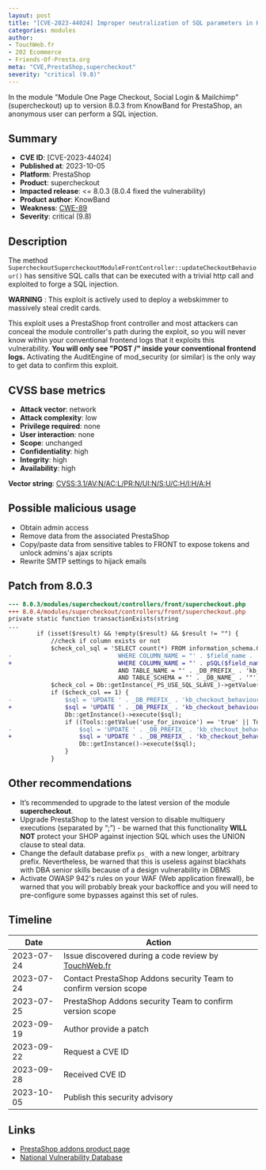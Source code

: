 ```yaml
---
layout: post
title: "[CVE-2023-44024] Improper neutralization of SQL parameters in KnowBand - One Page Checkout, Social Login & Mailchimp module for PrestaShop"
categories: modules
author:
- TouchWeb.fr
- 202 Ecommerce
- Friends-Of-Presta.org
meta: "CVE,PrestaShop,supercheckout"
severity: "critical (9.8)"
---
```


In the module "Module One Page Checkout, Social Login & Mailchimp" (supercheckout) up to version 8.0.3 from KnowBand for PrestaShop, an anonymous user can perform a SQL injection.


## Summary

* **CVE ID**: [CVE-2023-44024]
* **Published at**: 2023-10-05
* **Platform**: PrestaShop
* **Product**: supercheckout
* **Impacted release**: <= 8.0.3 (8.0.4 fixed the vulnerability)
* **Product author**: KnowBand
* **Weakness**: [CWE-89](https://cwe.mitre.org/data/definitions/89.html)
* **Severity**: critical (9.8)

## Description

The method `SupercheckoutSupercheckoutModuleFrontController::updateCheckoutBehaviour()` has sensitive SQL calls that can be executed with a trivial http call and exploited to forge a SQL injection.

**WARNING** : This exploit is actively used to deploy a webskimmer to massively steal credit cards.

This exploit uses a PrestaShop front controller and most attackers can conceal the module controller's path during the exploit, so you will never know within your conventional frontend logs that it exploits this vulnerability. **You will only see "POST /" inside your conventional frontend logs.** Activating the AuditEngine of mod_security (or similar) is the only way to get data to confirm this exploit.

## CVSS base metrics

* **Attack vector**: network
* **Attack complexity**: low
* **Privilege required**: none
* **User interaction**: none
* **Scope**: unchanged
* **Confidentiality**: high
* **Integrity**: high
* **Availability**: high

**Vector string**: [CVSS:3.1/AV:N/AC:L/PR:N/UI:N/S:U/C:H/I:H/A:H](https://nvd.nist.gov/vuln-metrics/cvss/v3-calculator?vector=AV:N/AC:L/PR:N/UI:N/S:U/C:H/I:H/A:H)

## Possible malicious usage

* Obtain admin access
* Remove data from the associated PrestaShop
* Copy/paste data from sensitive tables to FRONT to expose tokens and unlock admins's ajax scripts
* Rewrite SMTP settings to hijack emails

## Patch from 8.0.3

```diff
--- 8.0.3/modules/supercheckout/controllers/front/supercheckout.php
+++ 8.0.4/modules/supercheckout/controllers/front/supercheckout.php
private static function transactionExists(string
...
        if (isset($result) && !empty($result) && $result != "") {
            //check if column exists or not
            $check_col_sql = 'SELECT count(*) FROM information_schema.COLUMNS
-                              WHERE COLUMN_NAME = "' . $field_name . '"
+                              WHERE COLUMN_NAME = "' . pSQL($field_name) . '"
                               AND TABLE_NAME = "' . _DB_PREFIX_ . 'kb_checkout_behaviour_stats"
                               AND TABLE_SCHEMA = "' . _DB_NAME_ . '"';
            $check_col = Db::getInstance(_PS_USE_SQL_SLAVE_)->getValue($check_col_sql);
            if ($check_col == 1) {
-               $sql = 'UPDATE ' . _DB_PREFIX_ . 'kb_checkout_behaviour_stats SET ' . pSQL($field_name) . ' = ' . (int) $filled . ' WHERE id_cart = ' . (int) $this->context->cart->id;
+               $sql = 'UPDATE ' . _DB_PREFIX_ . 'kb_checkout_behaviour_stats SET `' . bqSQL($field_name) . '` = ' . (int) $filled . ' WHERE id_cart = ' . (int) $this->context->cart->id;
                Db::getInstance()->execute($sql);
                if ((Tools::getValue('use_for_invoice') == 'true' || Tools::getValue('use_for_invoice') == true) && $field_name != 'email' && (strpos($field_name, '_invoice') == false)) {
-                   $sql = 'UPDATE ' . _DB_PREFIX_ . 'kb_checkout_behaviour_stats SET ' . pSQL($field_name) . '_invoice = ' . (int) $filled . ' WHERE id_cart = ' . (int) $this->context->cart->id;
+                   $sql = 'UPDATE ' . _DB_PREFIX_ . 'kb_checkout_behaviour_stats SET `' . bqSQL($field_name) . '_invoice` = ' . (int) $filled . ' WHERE id_cart = ' . (int) $this->context->cart->id;
                    Db::getInstance()->execute($sql);
                }
            }
```

## Other recommendations

* It’s recommended to upgrade to the latest version of the module **supercheckout**.
* Upgrade PrestaShop to the latest version to disable multiquery executions (separated by “;”) - be warned that this functionality **WILL NOT** protect your SHOP against injection SQL which uses the UNION clause to steal data.
* Change the default database prefix `ps_` with a new longer, arbitrary prefix. Nevertheless, be warned that this is useless against blackhats with DBA senior skills because of a design vulnerability in DBMS
* Activate OWASP 942's rules on your WAF (Web application firewall), be warned that you will probably break your backoffice and you will need to pre-configure some bypasses against this set of rules.

## Timeline

| Date | Action |
|--|--|
| 2023-07-24 | Issue discovered during a code review by [TouchWeb.fr](https://www.touchweb.fr) |
| 2023-07-24 | Contact PrestaShop Addons security Team to confirm version scope |
| 2023-07-25 | PrestaShop Addons security Team to confirm version scope |
| 2023-09-19 | Author provide a patch |
| 2023-09-22 | Request a CVE ID |
| 2023-09-28 | Received CVE ID |
| 2023-10-05 | Publish this security advisory |

## Links

* [PrestaShop addons product page](https://addons.prestashop.com/fr/processus-rapide-commande/18016-one-page-checkout-social-login-mailchimp.html)
* [National Vulnerability Database](https://nvd.nist.gov/vuln/detail/CVE-2023-44024)

